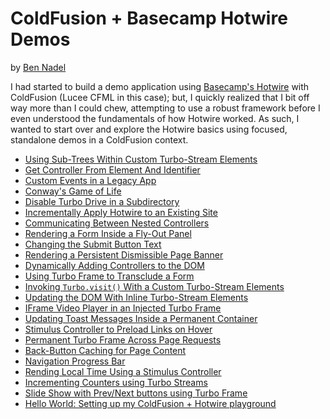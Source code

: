 
# ColdFusion + Basecamp Hotwire Demos

by [Ben Nadel][ben-nadel]

I had started to build a demo application using [Basecamp's Hotwire][hotwire] with ColdFusion (Lucee CFML in this case); but, I quickly realized that I bit off way more than I could chew, attempting to use a robust framework before I even understood the fundamentals of how Hotwire worked. As such, I wanted to start over and explore the Hotwire basics using focused, standalone demos in a ColdFusion context.

* [Using Sub-Trees Within Custom Turbo-Stream Elements](./demos/custom-stream-action2/)
* [Get Controller From Element And Identifier](./demos/get-controller/)
* [Custom Events in a Legacy App](./demos/custom-events/)
* [Conway's Game of Life](./demos/game-of-life/)
* [Disable Turbo Drive in a Subdirectory](./demos/disable-subdirectory/)
* [Incrementally Apply Hotwire to an Existing Site](./demos/baby-steps/)
* [Communicating Between Nested Controllers](./demos/nested-controllers/)
* [Rendering a Form Inside a Fly-Out Panel](./demos/fly-out-form/)
* [Changing the Submit Button Text](./demos/submit-button/)
* [Rendering a Persistent Dismissible Page Banner](./demos/banner/)
* [Dynamically Adding Controllers to the DOM](./demos/dynamic-controller/)
* [Using Turbo Frame to Transclude a Form](./demos/frame-form/)
* [Invoking `Turbo.visit()` With a Custom Turbo-Stream Elements](./demos/custom-stream-action/)
* [Updating the DOM With Inline Turbo-Stream Elements](./demos/inline-stream/)
* [IFrame Video Player in an Injected Turbo Frame](./demos/iframe-player/)
* [Updating Toast Messages Inside a Permanent Container](./demos/toast-messages/)
* [Stimulus Controller to Preload Links on Hover](./demos/hover-preload/)
* [Permanent Turbo Frame Across Page Requests](./demos/permanent-frame/)
* [Back-Button Caching for Page Content](./demos/back-button/)
* [Navigation Progress Bar](./demos/nav-progress-bar/)
* [Rending Local Time Using a Stimulus Controller](./demos/local-time/)
* [Incrementing Counters using Turbo Streams](./demos/counters/)
* [Slide Show with Prev/Next buttons using Turbo Frame](./demos/slide-show/)
* [Hello World: Setting up my ColdFusion + Hotwire playground](./demos/hello-world/)


[ben-nadel]: https://www.bennadel.com/

[hotwire]: https://hotwired.dev/
